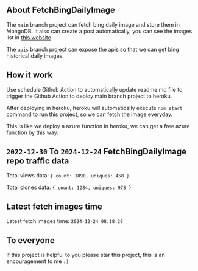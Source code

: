 ## About FetchBingDailyImage

The `main` branch project can fetch bing daily image and store them in MongoDB.
It also can create a post automatically, you can see the images list in [this website](https://oursalbum.netlify.app)

The `apis` branch project can expose the apis so that we can get bing historical daily images.

## How it work

Use schedule Github Action to automatically update readme.md file to trigger the Github Action to deploy main branch project to heroku.

After deploying in heroku, heroku will automatically execute `npm start` command to run this project, so we can fetch the image everyday.

This is like we deploy a azure function in heroku, we can get a free azure function by this way.

## `2022-12-30` To `2024-12-24` FetchBingDailyImage repo traffic data

Total views data: `{ count: 1890, uniques: 458 }`

Total clones data: `{ count: 1284, uniques: 975 }`

## Latest fetch images time

Latest fetch images time: `2024-12-24 08:18:29`

## To everyone

If this project is helpful to you please star this project, this is an encouragement to me `:)`



